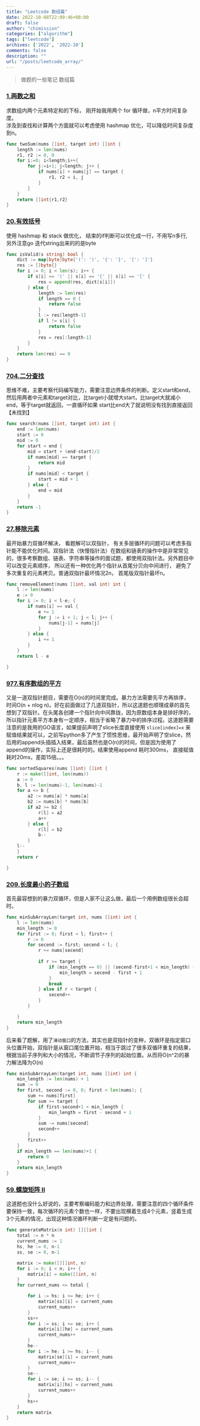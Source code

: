 ```yaml
---
title: "Leetcode 数组篇"
date: 2022-10-08T22:09:46+08:00
draft: false
author: "chimission"
categories: ["algorithm"]
tags: ["leetcode"]
archives: ['2022', '2022-10']
comments: false
description: ""
url: "/posts/leetcode_array/"
---
```

>做题的一些笔记 数组篇
 <!--more-->
### [1.两数之和](https://leetcode.cn/problems/valid-parentheses/)
求数组内两个元素特定和的下标， 刚开始我用两个 for 循环做，n平方时间复杂度。  
涉及到查找和计算两个方面就可以考虑使用 hashmap 优化，可以降低时间复杂度到n。 
```go
func twoSum(nums []int, target int) []int {
    length := len(nums)
    r1, r2 := 0, 0 
    for i:=0; i<length;i++{
        for j:=i+1; j<length; j++ {
            if nums[i] + nums[j] == target {
                r1, r2 = i, j
            }
        }
    }
    return []int{r1,r2}
}
``` 

### [20.有效括号](https://leetcode.cn/problems/valid-parentheses/)
使用 hashmap 和 stack 做优化， 结束的if判断可以优化成一行，不用写n多行, 另外注意go 迭代string出来的的是byte
```go
func isValid(s string) bool {
	dict := map[byte]byte{'(': ')', '{': '}', '[': ']'}
	res := []byte{}
	for i := 0; i < len(s); i++ {
		if s[i] == '(' || s[i] == '{' || s[i] == '[' {
			res = append(res, dict[s[i]])
		} else {
			length := len(res)
			if length == 0 {
				return false
			}
			l := res[length-1]
			if l != s[i] {
				return false
			}
			res = res[:length-1]
		}
	}
	return len(res) == 0
}
```

### [704.二分查找](https://leetcode.cn/problems/binary-search/)
思维不难，主要考察代码编写能力，需要注意边界条件的判断。定义start和end， 然后用两者中元素和target对比，比target小就增大start，比target大就减小end，等于target就返回，一直循环如果 start比end大了就说明没有找到直接返回【未找到】
```go
func search(nums []int, target int) int {
	end := len(nums)
	start := 0
	mid := 0
	for start < end {
		mid = start + (end-start)/2
		if nums[mid] == target {
			return mid
		}
		if nums[mid] < target {
			start = mid + 1
		} else {
			end = mid
		}
	}
	return -1
}
```

### [27.移除元素](https://leetcode.cn/problems/remove-element/)
最开始暴力双循环解决， 看题解可以双指针， 有关多层循环的问题可以考虑多指针能不能优化时间。双指针法（快慢指针法）在数组和链表的操作中是非常常见的，很多考察数组、链表、字符串等操作的面试题，都使用双指针法。另外题目中可以改变元素顺序， 所以还有一种优化两个指针从首尾分贝向中间进行， 避免了多次重复的元素拷贝。普通双指针最坏情况2n， 首尾版双指针最坏n。  
```go
func removeElement(nums []int, val int) int {
	l := len(nums)
	e := 0
	for i := 0; i < l-e; {
		if nums[i] == val {
			e += 1
			for j := i + 1; j < l; j++ {
				nums[j-1] = nums[j]
			}
		} else {
			i += 1
		}
	}
	return l - e

}
```

### [977.有序数组的平方](https://leetcode.cn/problems/squares-of-a-sorted-array/submissions/)
又是一道双指针题目，需要在O(n)的时间里完成。暴力方法需要先平方再排序，时间O(n + nlog n)。好在前面做过了几道双指针，所以这道题也顺理成章的首先想到了双指针。在头尾各创建一个指针向中间靠拢，因为原数组本身是排好序的，所以指针元素平方本身有一定顺序，相当于省略了暴力中的排序过程。这道题需要注意的是我用的GO语言，如果提前声明了slice长度直接使用 `slice[index]=x` 来赋值结果就可以，之前写python多了产生了惯性思维，最开始声明了空slice，然后用的append头插插入结果，最后虽然也是O(n)的时间，但是因为使用了append的操作，实际上还是很耗时的。结果使用append 耗时300ms， 直接赋值耗时20ms，差距15倍。。。
```go
func sortedSquares(nums []int) []int {
	r := make([]int, len(nums))
	a := 0
	b, l := len(nums)-1, len(nums)-1
	for a <= b {
		a2 := nums[a] * nums[a]
		b2 := nums[b] * nums[b]
		if a2 >= b2 {
			r[l] = a2
			a++	
		} else {
			r[l] = b2
			b--
		}
    l--
	}
	return r

}
```

### [209.长度最小的子数组](https://leetcode.cn/problems/minimum-size-subarray-sum/submissions/)
首先最容想到的暴力双循环，但是人家不让这么做，最后一个用例数组很长会超时。
```go
func minSubArrayLen(target int, nums []int) int {
	l := len(nums)
	min_length := 0
	for first := 0; first < l; first++ {
		r := 0
		for secend := first; secend < l; {
			r += nums[secend]
			
			if r >= target {
				if (min_length == 0) || (secend-first+1 < min_length) {
					min_length = secend - first + 1
				}
                break
			} else if r < target {
				secend++
			}
		}

	}
	return min_length
}
```  
后来看了题解，用了`滑动窗口`的方法，其实也是双指针的变种，双循环是指定窗口头位置开始，双指针是从窗口尾位置开始，相当于跳过了很多双循环重复的结果，根据当前子序列和大小的情况，不断调节子序列的起始位置。从而将O(n^2)的暴力解法降为O(n)
```go
func minSubArrayLen(target int, nums []int) int {
	min_length := len(nums) + 1
	sum := 0
	for first, second := 0, 0; first < len(nums); {
		sum += nums[first]
		for sum >= target {
			if first-second+1 < min_length {
				min_length = first - second + 1
			}
			sum -= nums[second]
			second++
		}
		first++
	}
	if min_length == len(nums)+1 {
		return 0
	}
	return min_length
}
```  

### [59.螺旋矩阵 II](https://leetcode.cn/problems/spiral-matrix-ii/) 
这道题也没什么好说的，主要考察编码能力和边界处理，需要注意的四个循环条件要保持一致，每次循环的元素个数也一样，不要出现横着生成4个元素，竖着生成3个元素的情况，出现这种情况循环判断一定是有问题的。
```go
func generateMatrix(n int) [][]int {
	total := n * n
	current_nums := 1
	hs, he := 0, n-1
	ss, se := 0, n-1

	matrix := make([][]int, n)
	for i := 0; i < n; i++ {
		matrix[i] = make([]int, n)
	}
	for current_nums <= total {

		for i := hs; i <= he; i++ {
			matrix[ss][i] = current_nums
			current_nums++
		}
		ss++
		for i := ss; i <= se; i++ {
			matrix[i][he] = current_nums
			current_nums++
		}
		he--
		for i := he; i >= hs; i-- {
			matrix[se][i] = current_nums
			current_nums++
		}
		se--
		for i := se; i >= ss; i-- {
			matrix[i][hs] = current_nums
			current_nums++
		}
		hs++
	}
	return matrix
}
```
